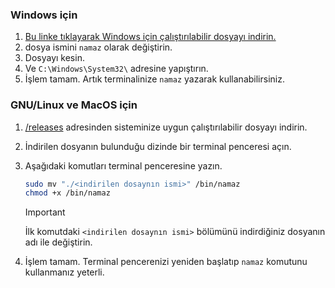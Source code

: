 ### Windows için

1) [Bu linke tıklayarak Windows için çalıştırılabilir dosyayı indirin.](https://github.com/sanalzio/namaz-vakti/releases/latest/download/namaz-vakti-windows-x64.exe)
2) dosya ismini `namaz` olarak değiştirin.
3) Dosyayı kesin.
4) Ve `C:\Windows\System32\` adresine yapıştırın.
5) İşlem tamam. Artık terminalinize `namaz` yazarak kullanabilirsiniz.

### GNU/Linux ve MacOS için

1) [/releases](https://github.com/sanalzio/namaz-vakti/releases/latest) adresinden sisteminize uygun çalıştırılabilir dosyayı indirin.
2) İndirilen dosyanın bulunduğu dizinde bir terminal penceresi açın.
3) Aşağıdaki komutları terminal penceresine yazın.
    
    ```bash
    sudo mv "./<indirilen dosaynın ismi>" /bin/namaz
    chmod +x /bin/namaz
    ```

    > [!IMPORTANT]
    > İlk komutdaki `<indirilen dosaynın ismi>` bölümünü indirdiğiniz dosyanın adı ile değiştirin.

4) İşlem tamam. Terminal pencerenizi yeniden başlatıp `namaz` komutunu kullanmanız yeterli.